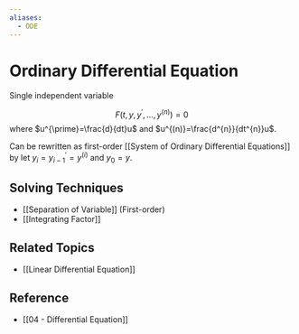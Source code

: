 ```yaml
---
aliases:
  - ODE
---
```


# Ordinary Differential Equation

Single independent variable

$$
F\left(t,y,y^{\prime},\dots,y^{(n)}\right)=0
$$where $u^{\prime}=\frac{d}{dt}u$ and $u^{(n)}=\frac{d^{n}}{dt^{n}}u$.

Can be rewritten as first-order [[System of Ordinary Differential Equations]] by let $y_{i}=y_{i-1}^{\prime}=y^{(i)}$ and $y_{0}=y$.

## Solving Techniques

- [[Separation of Variable]] (First-order)
- [[Integrating Factor]]

## Related Topics

- [[Linear Differential Equation]]
## Reference

- [[04 - Differential Equation]]
